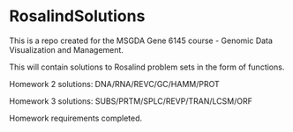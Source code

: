 # RosalindSolutions

 This is a repo created for the MSGDA Gene 6145 course - Genomic Data Visualization and Management.
 
 This will contain solutions to Rosalind problem sets in the form of functions.

Homework 2 solutions: DNA/RNA/REVC/GC/HAMM/PROT

Homework 3 solutions: SUBS/PRTM/SPLC/REVP/TRAN/LCSM/ORF

Homework requirements completed. 


